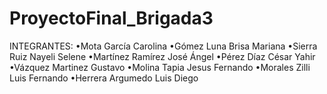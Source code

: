 # ProyectoFinal_Brigada3

INTEGRANTES:
•Mota García Carolina
•Gómez Luna Brisa Mariana 
•Sierra Ruiz Nayeli Selene
•Martínez Ramírez José Ángel
•Pérez Díaz César Yahir
•Vázquez Martinez Gustavo
•Molina Tapia Jesus Fernando
•Morales Zilli Luis Fernando
•Herrera Argumedo Luis Diego
